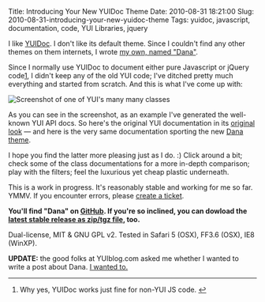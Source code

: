 Title: Introducing Your New YUIDoc Theme
Date: 2010-08-31 18:21:00
Slug: 2010-08-31-introducing-your-new-yuidoc-theme
Tags: yuidoc, javascript, documentation, code, YUI Libraries, jquery


I like [YUIDoc][1]. I don't like its default theme. Since I couldn't find any
other themes on them internets, I wrote [my own, named "Dana"][2].

Since I normally use YUIDoc to document either pure Javascript or jQuery
code[1][3], I didn't keep any of the old YUI code; I've ditched pretty much
everything and started from scratch. And this is what I've come up with:

![Screenshot of one of YUI's many many classes][4]

As you can see in the screenshot, as an example I've generated the well-known
YUI API docs. So here's the original YUI documentation in its [original
look][5] — and here is the very same documentation sporting the new [Dana
theme][6].

I hope you find the latter more pleasing just as I do. :) Click around a bit;
check some of the class documentations for a more in-depth comparison; play
with the filters; feel the luxurious yet cheap plastic underneath.

This is a work in progress. It's reasonably stable and working for me so far.
YMMV. If you encounter errors, please [create a ticket][7].

**You'll find "Dana" on [GitHub][2]. If you're so inclined, you can dowload the [latest stable release as zip/tgz file][8], too.**

Dual-license, MIT & GNU GPL v2. Tested in Safari 5 (OSX), FF3.6 (OSX), IE8
(WinXP).

**UPDATE:** the good folks at YUIblog.com asked me whether I wanted to write a post about Dana. [I wanted to.][9]

* * *

  1. Why yes, YUIDoc works just fine for non-YUI JS code. [↩][10]

   [1]: http://developer.yahoo.com/yui/yuidoc/
   [2]: http://github.com/carlo/yuidoc-theme-dana
   [3]: #fn:p1042948392-1
   [4]: http://dl.dropbox.com/u/7298/blog/1042948392_1.png
   [5]: http://developer.yahoo.com/yui/docs/index.html
   [6]: http://zottmann.org/yuidoc-theme-dana-example/index.html
   [7]: http://github.com/carlo/yuidoc-theme-dana/issues
   [8]: http://github.com/carlo/yuidoc-theme-dana/downloads
   [9]: http://www.yuiblog.com/blog/2010/10/01/yuidoc-dana-theme/
   [10]: #fnref:p1042948392-1
